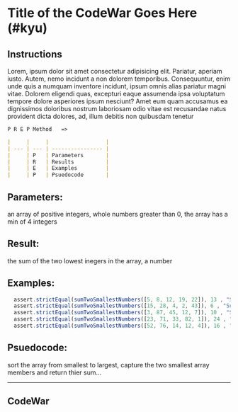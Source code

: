 # Title of the CodeWar Goes Here (#kyu)

## Instructions 
Lorem, ipsum dolor sit amet consectetur adipisicing elit. Pariatur, aperiam iusto. Autem, nemo incidunt a non dolorem temporibus. Consequuntur, enim unde quis a numquam inventore incidunt, ipsum omnis alias pariatur magni vitae. Dolorem eligendi quas, excepturi eaque assumenda ipsa voluptatum tempore dolore asperiores ipsum nesciunt? Amet eum quam accusamus ea dignissimos doloribus nostrum laboriosam odio vitae est recusandae natus provident dicta dolores, ad, illum debitis non quibusdam tenetur 

```md
P R E P Method   =>

|     |     |                  |
| --- | --- | ---------------- |
|     | P   | Parameters       |
|     | R   | Results          |
|     | E   | Examples         |
|     | P   | Psuedocode       |
```
## Parameters: 
an array of positive integers, whole numbers greater than 0, the array has a min of 4 integers
## Result: 
the sum of the two lowest inegers in the array, a number
## Examples: 
```js
  assert.strictEqual(sumTwoSmallestNumbers([5, 8, 12, 19, 22]), 13 , "Sum should be 13");
  assert.strictEqual(sumTwoSmallestNumbers([15, 28, 4, 2, 43]), 6 , "Sum should be 6");
  assert.strictEqual(sumTwoSmallestNumbers([3, 87, 45, 12, 7]), 10 , "Sum should be 10");
  assert.strictEqual(sumTwoSmallestNumbers([23, 71, 33, 82, 1]), 24 , "Sum should be 24");
  assert.strictEqual(sumTwoSmallestNumbers([52, 76, 14, 12, 4]), 16 , "Sum should be 16");
```
## Psuedocode: 
sort the array from smallest to largest, capture the two smallest array members and return thier sum...

---


## CodeWar

```js

```